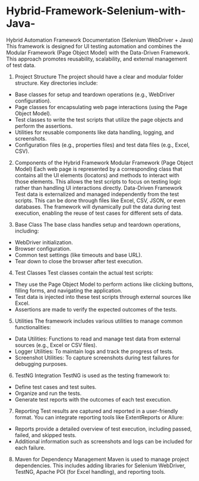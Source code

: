 # Hybrid-Framework-Selenium-with-Java-
Hybrid Automation Framework Documentation (Selenium WebDriver + Java)
This framework is designed for UI testing automation and combines the Modular Framework (Page Object Model) with the Data-Driven Framework. This approach promotes reusability, scalability, and external management of test data.

1. Project Structure
The project should have a clear and modular folder structure. Key directories include:
- Base classes for setup and teardown operations (e.g., WebDriver configuration).
- Page classes for encapsulating web page interactions (using the Page Object Model).
- Test classes to write the test scripts that utilize the page objects and perform the assertions.
- Utilities for reusable components like data handling, logging, and screenshots.
- Configuration files (e.g., properties files) and test data files (e.g., Excel, CSV).
  
2. Components of the Hybrid Framework
Modular Framework (Page Object Model)
Each web page is represented by a corresponding class that contains all the UI elements (locators) and methods to interact with those elements. This allows the test scripts to focus on testing logic rather than handling UI interactions directly.
Data-Driven Framework
Test data is externalized and managed independently from the test scripts. This can be done through files like Excel, CSV, JSON, or even databases. The framework will dynamically pull the data during test execution, enabling the reuse of test cases for different sets of data.

4. Base Class
The base class handles setup and teardown operations, including:
- WebDriver initialization.
- Browser configuration.
- Common test settings (like timeouts and base URL).
- Tear down to close the browser after test execution.
  
4. Test Classes
Test classes contain the actual test scripts:
- They use the Page Object Model to perform actions like clicking buttons, filling forms, and navigating the application.
- Test data is injected into these test scripts through external sources like Excel.
- Assertions are made to verify the expected outcomes of the tests.
  
5. Utilities
The framework includes various utilities to manage common functionalities:
- Data Utilities: Functions to read and manage test data from external sources (e.g., Excel or CSV files).
- Logger Utilities: To maintain logs and track the progress of tests.
- Screenshot Utilities: To capture screenshots during test failures for debugging purposes.
  
6. TestNG Integration
TestNG is used as the testing framework to:
- Define test cases and test suites.
- Organize and run the tests.
- Generate test reports with the outcomes of each test execution.
  
7. Reporting
Test results are captured and reported in a user-friendly format. You can integrate reporting tools like ExtentReports or Allure:
- Reports provide a detailed overview of test execution, including passed, failed, and skipped tests.
- Additional information such as screenshots and logs can be included for each failure.
  
8. Maven for Dependency Management
Maven is used to manage project dependencies. This includes adding libraries for Selenium WebDriver, TestNG, Apache POI (for Excel handling), and reporting tools.
